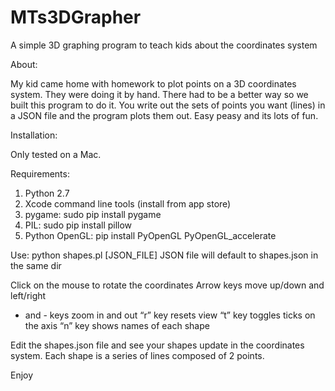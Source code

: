 # MTs3DGrapher

A simple 3D graphing program to teach kids about the coordinates system

About:

My kid came home with homework to plot points on a 3D coordinates system. They were doing it by hand. There had to be a better way so we built this program to do it. 
You write out the sets of points you want (lines) in a JSON file and the program plots them out. Easy peasy and its lots of fun. 

Installation: 

Only tested on a Mac. 

Requirements:

1) Python 2.7
2) Xcode command line tools (install from app store)
3) pygame: sudo pip install pygame
4) PIL: sudo pip install pillow
5) Python OpenGL: pip install PyOpenGL PyOpenGL_accelerate

Use:
python shapes.pl [JSON_FILE]
JSON file will default to shapes.json in the same dir

Click on the mouse to rotate the coordinates 
Arrow keys move up/down and left/right
+ and - keys zoom in and out
“r” key resets view
“t” key toggles ticks on the axis 
“n” key shows names of each shape

Edit the shapes.json file and see your shapes update in the coordinates system. 
Each shape is a series of lines composed of 2 points. 

Enjoy


